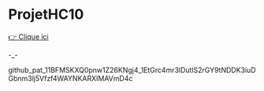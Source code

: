 # ProjetHC10
[👉 Clique ici](https://tenor.com/fr/view/side-eye-dog-suspicious-look-suspicious-doubt-dog-doubt-gif-23680990)


-_-



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
